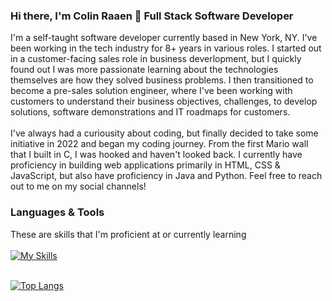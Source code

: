 ### Hi there, I'm Colin Raaen 👋 Full Stack Software Developer

I'm a self-taught software developer currently based in New York, NY.  I've been working in the tech industry for 8+ years in various roles.  I started out in a customer-facing sales role in business deverlopment, but I quickly found out I was more passionate learning about the technologies themselves are how they solved business problems.  I then transitioned to become a pre-sales solution engineer, where I've been working with customers to understand their business objectives, challenges, to develop solutions, software demonstrations and IT roadmaps for customers.  
<br>
I've always had a curiousity about coding, but finally decided to take some initiative in 2022 and began my coding journey.  From the first Mario wall that I built in C, I was hooked and haven't looked back.  I currently have proficiency in building web applications primarily in HTML, CSS & JavaScript, but also have proficiency in Java and Python. Feel free to reach out to me on my social channels!
<br>

### Languages & Tools
These are skills that I'm proficient at or currently learning 
<br><br>
[![My Skills](https://skillicons.dev/icons?i=java,javascript,py,c,html,css,sqlite,flask,jquery,vscode,idea,git)](https://skillicons.dev)
<br><br>

[![Top Langs](https://github-readme-stats.vercel.app/api/top-langs/?username=craaen10&layout=compact&theme=dark)](https://github.com/craaen10/github-readme-stats)

